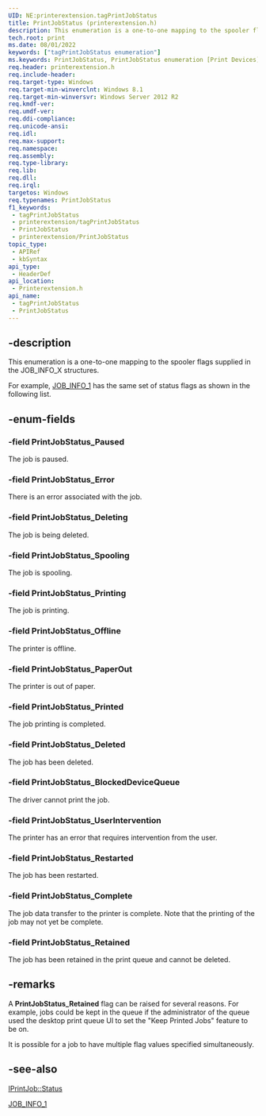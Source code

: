 ```yaml
---
UID: NE:printerextension.tagPrintJobStatus
title: PrintJobStatus (printerextension.h)
description: This enumeration is a one-to-one mapping to the spooler flags supplied in the JOB_INFO_X structures.
tech.root: print
ms.date: 08/01/2022
keywords: ["tagPrintJobStatus enumeration"]
ms.keywords: PrintJobStatus, PrintJobStatus enumeration [Print Devices], PrintJobStatus_BlockedDeviceQueue, PrintJobStatus_Complete, PrintJobStatus_Deleted, PrintJobStatus_Deleting, PrintJobStatus_Error, PrintJobStatus_Offline, PrintJobStatus_PaperOut, PrintJobStatus_Paused, PrintJobStatus_Printed, PrintJobStatus_Printing, PrintJobStatus_Restarted, PrintJobStatus_Retained, PrintJobStatus_Spooling, PrintJobStatus_UserIntervention, print.printjobstatus, printerextension/PrintJobStatus, printerextension/PrintJobStatus_BlockedDeviceQueue, printerextension/PrintJobStatus_Complete, printerextension/PrintJobStatus_Deleted, printerextension/PrintJobStatus_Deleting, printerextension/PrintJobStatus_Error, printerextension/PrintJobStatus_Offline, printerextension/PrintJobStatus_PaperOut, printerextension/PrintJobStatus_Paused, printerextension/PrintJobStatus_Printed, printerextension/PrintJobStatus_Printing, printerextension/PrintJobStatus_Restarted, printerextension/PrintJobStatus_Retained, printerextension/PrintJobStatus_Spooling, printerextension/PrintJobStatus_UserIntervention, tagPrintJobStatus
req.header: printerextension.h
req.include-header: 
req.target-type: Windows
req.target-min-winverclnt: Windows 8.1
req.target-min-winversvr: Windows Server 2012 R2
req.kmdf-ver: 
req.umdf-ver: 
req.ddi-compliance: 
req.unicode-ansi: 
req.idl: 
req.max-support: 
req.namespace: 
req.assembly: 
req.type-library: 
req.lib: 
req.dll: 
req.irql: 
targetos: Windows
req.typenames: PrintJobStatus
f1_keywords:
 - tagPrintJobStatus
 - printerextension/tagPrintJobStatus
 - PrintJobStatus
 - printerextension/PrintJobStatus
topic_type:
 - APIRef
 - kbSyntax
api_type:
 - HeaderDef
api_location:
 - Printerextension.h
api_name:
 - tagPrintJobStatus
 - PrintJobStatus
---
```


## -description

This enumeration is a one-to-one mapping to the spooler flags supplied in the JOB_INFO_X structures.

For example, [JOB_INFO_1](/windows/win32/printdocs/job-info-1) has the same set of status flags as shown in the following list.

## -enum-fields

### -field PrintJobStatus_Paused

The job is paused.

### -field PrintJobStatus_Error

There is an error associated with the job.

### -field PrintJobStatus_Deleting

The job is being deleted.

### -field PrintJobStatus_Spooling

The job is spooling.

### -field PrintJobStatus_Printing

The job is printing.

### -field PrintJobStatus_Offline

The printer is offline.

### -field PrintJobStatus_PaperOut

The printer is out of paper.

### -field PrintJobStatus_Printed

The job printing is completed.

### -field PrintJobStatus_Deleted

The job has been deleted.

### -field PrintJobStatus_BlockedDeviceQueue

The driver cannot print the job.

### -field PrintJobStatus_UserIntervention

The printer has an error that requires intervention from the user.

### -field PrintJobStatus_Restarted

The job has been restarted.

### -field PrintJobStatus_Complete

The job data transfer to the printer is complete. Note that  the printing of the job may not yet be complete.

### -field PrintJobStatus_Retained

The job has been retained in the print queue and cannot be deleted.

## -remarks

A **PrintJobStatus_Retained** flag can be raised for several reasons. For example, jobs could be kept in the queue if the administrator of the queue used the desktop print queue UI to set the "Keep Printed Jobs" feature to be on.

It is possible for a job to have multiple  flag values specified simultaneously.

## -see-also

[IPrintJob::Status](/windows-hardware/drivers/ddi/printerextension/nf-printerextension-iprintjob-get_status)

[JOB_INFO_1](/windows/win32/printdocs/job-info-1)
